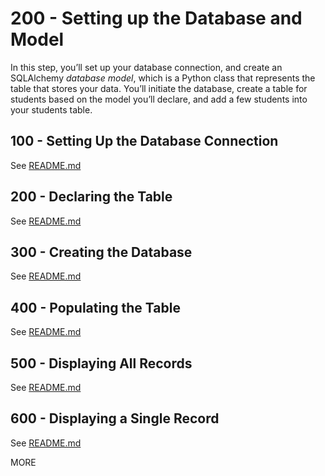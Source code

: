 # 200 - Setting up the Database and Model

In this step, you’ll set up your database connection, and create an SQLAlchemy *database model*, which is a Python class that represents the table that stores your data. You’ll initiate the database, create a table for students based on the model you’ll declare, and add a few students into your students table.

## 100 - Setting Up the Database Connection

See [README.md](./100/README.md)

## 200 - Declaring the Table

See [README.md](./200/README.md)

## 300 - Creating the Database

See [README.md](./300/README.md)

## 400 - Populating the Table

See [README.md](./400/README.md)

## 500 - Displaying All Records

See [README.md](./500/README.md)

## 600 - Displaying a Single Record

See [README.md](./600/README.md)

MORE